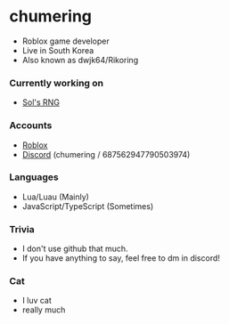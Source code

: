 # chumering
- Roblox game developer
- Live in South Korea
- Also known as dwjk64/Rikoring

### Currently working on
- [Sol's RNG](https://www.roblox.com/games/15532962292/Sols-RNG)

### Accounts
- [Roblox](https://www.roblox.com/users/1343308718/profile)
- [Discord](https://discord.gg/solsrng) (chumering / 687562947790503974)

### Languages
- Lua/Luau (Mainly)
- JavaScript/TypeScript (Sometimes)

### Trivia
- I don't use github that much.
- If you have anything to say, feel free to dm in discord!

### Cat
- I luv cat
- really much

